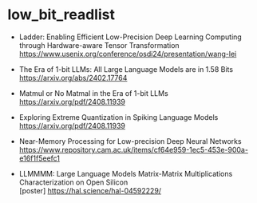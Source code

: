 # low_bit_readlist
- Ladder: Enabling Efficient Low-Precision Deep Learning Computing through Hardware-aware Tensor Transformation<br/>
<https://www.usenix.org/conference/osdi24/presentation/wang-lei><br/>

- The Era of 1-bit LLMs: All Large Language Models are in 1.58 Bits<br/>
<https://arxiv.org/abs/2402.17764><br/>

- Matmul or No Matmal in the Era of 1-bit LLMs<br/>
<https://arxiv.org/pdf/2408.11939><br/>

- Exploring Extreme Quantization in Spiking Language Models<br/>
<https://arxiv.org/pdf/2408.11939><br/>

- Near-Memory Processing for Low-precision Deep Neural Networks<br/>
<https://www.repository.cam.ac.uk/items/cf64e959-1ec5-453e-900a-e16f1f5eefc1><br/>


- LLMMMM: Large Language Models Matrix-Matrix Multiplications Characterization on Open Silicon<br/>
[poster]
<https://hal.science/hal-04592229/><br/>


